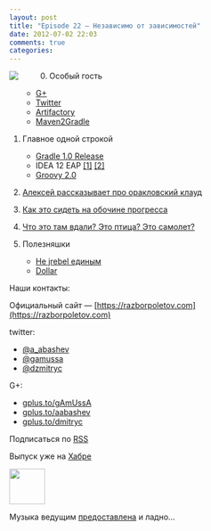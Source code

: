 ```yaml
---
layout: post
title: "Episode 22 — Независимо от зависимостей"
date: 2012-07-02 22:03
comments: true
categories: 
---
```


<a href="http://3.bp.blogspot.com/-M7SItkPMgpc/T_SzTbbjLKI/AAAAAAAAIi8/rLVXgMftdvQ/s1600/razbor_22_1.png" imageanchor="1" style="clear: left; float: left; margin-bottom: 1em; margin-right: 2em; padding-right: 2em"><img border="0" src="http://3.bp.blogspot.com/-M7SItkPMgpc/T_SzTbbjLKI/AAAAAAAAIi8/rLVXgMftdvQ/s1600/razbor_22_1.png"/></a>

<!-- topics goes here-->
0. Особый гость
	- [G+](https://plus.google.com/104301617063075159178/posts)
	- [Twitter](https://twitter.com/#!/jbaruch)
	- [Artifactory](http://www.jfrog.com/features.php)
	- [Maven2Gradle](https://github.com/jbaruch/maven2gradle)
1. Главное одной строкой
	- [Gradle 1.0 Release][gradle]
	- IDEA 12 EAP [\[1\]][idea_1] [\[2\]][idea_2]
	- [Groovy 2.0][groovy]

2. [Алексей рассказывает про оракловский клауд][oracle_cloud]

3. [Как это сидеть на обочине прогресса][java_web]
4. [Что это там вдали? Это птица? Это самолет?][gwt]
5. Полезняшки
	- [Не jrebel единым][javelion]
	- [Dollar][dollar]

Наши контакты:

Официальный сайт — [https://razborpoletov.com](https://razborpoletov.com)

twitter: 

 * [@a_abashev](https://twitter.com/#!/a_abashev) 
 * [@gamussa](https://twitter.com/#!/gamussa)
 * [@dzmitryc](https://twitter.com/#!/dzmitryc)

G+:

 * [gplus.to/gAmUssA](http://gplus.to/gAmUssA) 
 * [gplus.to/aabashev](http://gplus.to/aabashev) 
 * [gplus.to/dmitryc](http://gplus.to/dmitryc)

<!-- player goes here-->
<audio preload="none">
  <source src="http://traffic.libsyn.com/razborpoletov/razbor_22.mp3" type="audio/mp3" />
  Your browser does not support the audio tag.
</audio>

Подписаться по [RSS](http://feeds.feedburner.com/razbor-podcast)
<!-- habralink goes here-->
Выпуск уже на [Хабре](http://habrahabr.ru/post/147161/)
<!-- episode file link goes here-->
<a href="http://traffic.libsyn.com/razborpoletov/razbor_22.mp3" imageanchor="1" style="clear: left; margin-bottom: 1em; margin-left: auto; margin-right: 2em;"><img border="0" height="64" src="http://2.bp.blogspot.com/-qkfh8Q--dks/T0gixAMzuII/AAAAAAAAHD0/O5LbF3vvBNQ/s200/1330127522_mp3.png" width="64" /></a>

Музыка ведущим [предоставлена](http://www.audiobank.fm/single-music/27/111/More-And-Less/) и ладно...

[oracle_cloud]: https://cloud.oracle.com/mycloud/f?p=service:architecture:0
[java_web]: http://programmers.stackexchange.com/questions/102090/why-isnt-java-used-for-modern-web-application-development
[gwt]: http://tbroyer.posterous.com/how-does-gwts-super-dev-mode-work
[javelion]: http://jaxenter.com/java-class-reloader-javeleon-hits-2-0-release-43149.html
[dollar]: https://bitbucket.org/dfa/dollar/wiki/Home
[groovy]: http://www.infoq.com/articles/new-groovy-20
[idea_1]: http://blogs.jetbrains.com/idea/2012/06/brand-new-compiler-mode-in-intellij-idea-12-leda/
[idea_2]: http://blogs.jetbrains.com/idea/2012/06/android-ui-designer-coming-in-intellij-idea-12/
[gradle]: http://forums.gradle.org/gradle/topics/gradle_1_0_released
